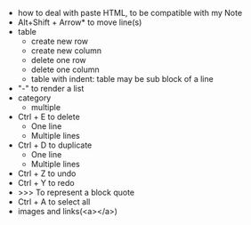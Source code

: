 - how to deal with paste HTML, to be compatible with my Note
- Alt+Shift + Arrow* to move line(s)
- table
    - create new row
    - create new column
    - delete one row
    - delete one column
    - table with indent: table may be sub block of a line
- "-" to render a list
- category
    - multiple
- Ctrl + E to delete
    - One line
    - Multiple lines
- Ctrl + D to duplicate
    - One line
    - Multiple lines
- Ctrl + Z to undo
- Ctrl + Y to redo
- \>>> To represent a block quote
- Ctrl + A to select all
- images and links(&lt;a>&lt;/a>)